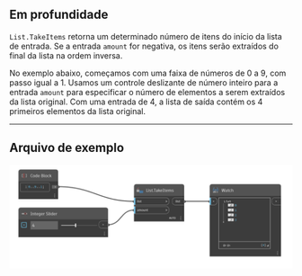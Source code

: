 ## Em profundidade
`List.TakeItems` retorna um determinado número de itens do início da lista de entrada. Se a entrada `amount` for negativa, os itens serão extraídos do final da lista na ordem inversa.

No exemplo abaixo, começamos com uma faixa de números de 0 a 9, com passo igual a 1. Usamos um controle deslizante de número inteiro para a entrada `amount` para especificar o número de elementos a serem extraídos da lista original. Com uma entrada de 4, a lista de saída contém os 4 primeiros elementos da lista original.
___
## Arquivo de exemplo

![List.TakeItems](./DSCore.List.TakeItems_img.jpg)
